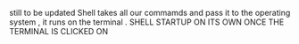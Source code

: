 
still to be updated
Shell takes all our commamds and pass it to the operating system , it runs on the terminal . SHELL STARTUP ON ITS OWN ONCE THE TERMINAL IS CLICKED ON
